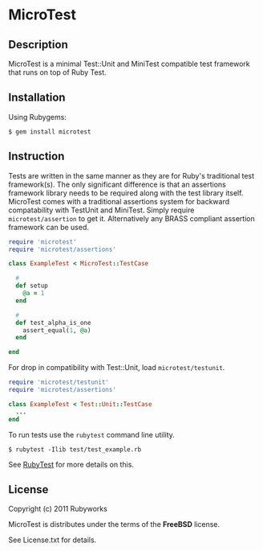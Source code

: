 # MicroTest

## Description

MicroTest is a minimal Test::Unit and MiniTest compatible 
test framework that runs on top of Ruby Test.

## Installation

Using Rubygems:

    $ gem install microtest


## Instruction

Tests are written in the same manner as they are for Ruby's
traditional test framework(s). The only significant difference
is that an assertions framework library needs to be required
along with the test library itself. MicroTest comes with a 
traditional assertions system for backward compatability
with TestUnit and MiniTest. Simply require `microtest/assertion`
to get it. Alternatively any BRASS compliant assertion framework
can be used.

```ruby
require 'microtest'
require 'microtest/assertions'

class ExampleTest < MicroTest::TestCase

  #
  def setup
    @a = 1
  end

  #
  def test_alpha_is_one
    assert_equal(1, @a)
  end

end
```

For drop in compatibility with Test::Unit, load `microtest/testunit`.

```ruby
require 'microtest/testunit'
require 'microtest/assertions'

class ExampleTest < Test::Unit::TestCase
  ...
end
```

To run tests use the `rubytest` command line utility.

```
$ rubytest -Ilib test/test_example.rb
```

See [RubyTest](http://rubyworks.github.com/rubytest) for more details on this.


## License

Copyright (c) 2011 Rubyworks

MicroTest is distributes under the terms of the **FreeBSD** license.

See License.txt for details.

